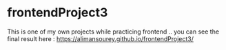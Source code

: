 # frontendProject3
This is one of my own projects while practicing frontend .. you can see the final result here : https://alimansourey.github.io/frontendProject3/
